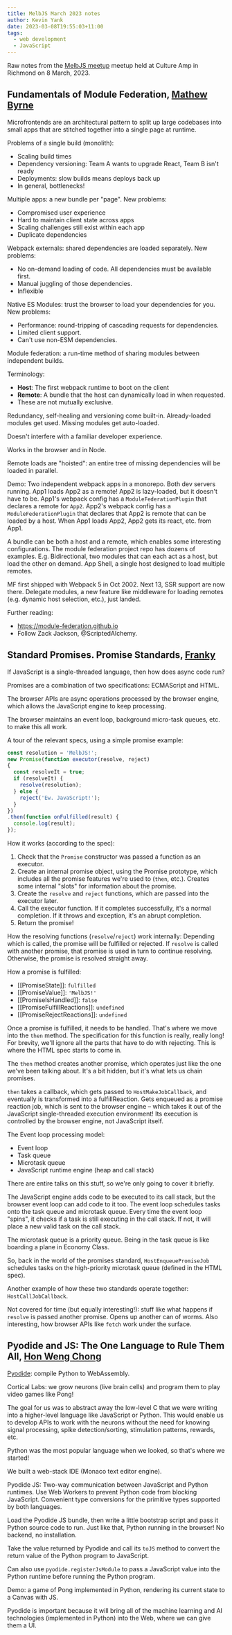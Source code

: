 ```yaml
---
title: MelbJS March 2023 notes
author: Kevin Yank
date: 2023-03-08T19:55:03+11:00
tags:
  - web development
  - JavaScript
---
```


Raw notes from the [MelbJS meetup](https://melbjs.com) meetup held at Culture Amp in Richmond on 8 March, 2023.

## Fundamentals of Module Federation, [Mathew Byrne](https://twitter.com/mathewbyrne)

Microfrontends are an architectural pattern to split up large codebases into small apps that are stitched together into a single page at runtime.

Problems of a single build (monolith):

- Scaling build times
- Dependency versioning: Team A wants to upgrade React, Team B isn't ready
- Deployments: slow builds means deploys back up
- In general, bottlenecks!

Multiple apps: a new bundle per "page". New problems:

- Compromised user experience
- Hard to maintain client state across apps
- Scaling challenges still exist within each app
- Duplicate dependencies

Webpack externals: shared dependencies are loaded separately. New problems:

- No on-demand loading of code. All dependencies must be available first.
- Manual juggling of those dependencies.
- Inflexible

Native ES Modules: trust the browser to load your dependencies for you. New problems:

- Performance: round-tripping of cascading requests for dependencies.
- Limited client support.
- Can't use non-ESM dependencies.

Module federation: a run-time method of sharing modules between independent builds.

Terminology:

- **Host**: The first webpack runtime to boot on the client
- **Remote**: A bundle that the host can dynamically load in when requested.
- These are not mutually exclusive.

Redundancy, self-healing and versioning come built-in. Already-loaded modules get used. Missing modules get auto-loaded.

Doesn't interfere with a familiar developer experience.

Works in the browser and in Node.

Remote loads are "hoisted": an entire tree of missing dependencies will be loaded in parallel.

Demo: Two independent webpack apps in a monorepo. Both dev servers running. App1 loads App2 as a remote! App2 is lazy-loaded, but it doesn't have to be. App1's webpack config has a `ModuleFederationPlugin` that declares a remote for `App2`. App2's webpack config has a `ModuleFederationPlugin` that declares that App2 is remote that can be loaded by a host. When App1 loads App2, App2 gets its react, etc. from App1.

A bundle can be both a host and a remote, which enables some interesting configurations. The module federation project repo has dozens of examples. E.g. Bidirectional, two modules that can each act as a host, but load the other on demand. App Shell, a single host designed to load multiple remotes.

MF first shipped with Webpack 5 in Oct 2002. Next 13, SSR support are now there. Delegate modules, a new feature like middleware for loading remotes (e.g. dynamic host selection, etc.), just landed.

Further reading:
- https://module-federation.github.io
- Follow Zack Jackson, @ScriptedAlchemy.

## Standard Promises. Promise Standards, [Franky](https://twitter.com/fycdev)

If JavaScript is a single-threaded language, then how does async code run?

Promises are a combination of two specifications: ECMAScript and HTML.

The browser APIs are async operations processed by the browser engine, which allows the JavaScript engine to keep processing.

The browser maintains an event loop, background micro-task queues, etc. to make this all work.

A tour of the relevant specs, using a simple promise example:

```js
const resolution = 'MelbJS!';
new Promise(function executor(resolve, reject)
{
  const resolveIt = true;
  if (resolveIt) {
    resolve(resolution);
  } else {
    reject('Ew. JavaScript!');
  }
})
.then(function onFulfilled(result) {
  console.log(result);
});
```

How it works (according to the spec):
1. Check that the `Promise` constructor was passed a function as an executor.
2. Create an internal promise object, using the Promise prototype, which includes all the promise features we're used to (`then`, etc.). Creates some internal "slots" for information about the promise.
3. Create the `resolve` and `reject` functions, which are passed into the executor later.
4. Call the executor function. If it completes successfully, it's a normal completion. If it throws and exception, it's an abrupt completion.
5. Return the promise!

How the resolving functions (`resolve`/`reject`) work internally: Depending which is called, the promise will be fulfilled or rejected. If `resolve` is called with another promise, that promise is used in turn to continue resolving. Otherwise, the promise is resolved straight away.

How a promise is fulfilled:
- [[PromiseState]]: `fulfilled`
- [[PromiseValue]]: `'MelbJS!'`
- [[PromiseIsHandled]]: `false`
- [[PromiseFulfillReactions]]: `undefined`
- [[PromiseRejectReactions]]: `undefined`

Once a promise is fulfilled, it needs to be handled. That's where we move into the `then` method. The specification for this function is really, really long! For brevity, we'll ignore all the parts that have to do with rejecting. This is where the HTML spec starts to come in.

The `then` method creates another promise, which operates just like the one we've been talking about. It's a bit hidden, but it's what lets us chain promises.

`then` takes a callback, which gets passed to `HostMakeJobCallback`, and eventually is transformed into a fulfillReaction. Gets enqueued as a promise reaction job, which is sent to the browser engine – which takes it out of the JavaScript single-threaded execution environment! Its execution is controlled by the browser engine, not JavaScript itself.

The Event loop processing model:
- Event loop
- Task queue
- Microtask queue
- JavaScript runtime engine (heap and call stack)

There are entire talks on this stuff, so we're only going to cover it briefly.

The JavaScript engine adds code to be executed to its call stack, but the browser event loop can add code to it too. The event loop schedules tasks onto the task queue and microtask queue. Every time the event loop "spins", it checks if a task is still executing in the call stack. If not, it will place a new valid task on the call stack.

The microtask queue is a priority queue. Being in the task queue is like boarding a plane in Economy Class.

So, back in the world of the promises standard, `HostEnqueuePromiseJob` schedules tasks on the high-priority microtask queue (defined in the HTML spec).

Another example of how these two standards operate together: `HostCallJobCallback`.

Not covered for time (but equally interesting!): stuff like what happens if `resolve` is passed another promise. Opens up another can of worms. Also interesting, how browser APIs like `fetch` work under the surface.

## Pyodide and JS: The One Language to Rule Them All, [Hon Weng Chong](https://twitter.com/dr1337)

[Pyodide](https://pyodide.org/en/stable/): compile Python to WebAssembly.

Cortical Labs: we grow neurons (live brain cells) and program them to play video games like Pong!

The goal for us was to abstract away the low-level C that we were writing into a higher-level language like JavaScript or Python. This would enable us to develop APIs to work with the neurons without the need for knowing signal processing, spike detection/sorting, stimulation patterns, rewards, etc.

Python was the most popular language when we looked, so that's where we started!

We built a web-stack IDE (Monaco text editor engine).

Pyodide JS: Two-way communication between JavaScript and Python runtimes. Use Web Workers to prevent Python code from blocking JavaScript. Convenient type conversions for the primitive types supported by both languages.

Load the Pyodide JS bundle, then write a little bootstrap script and pass it Python source code to run. Just like that, Python running in the browser! No backend, no installation.

Take the value returned by Pyodide and call its `toJS` method to convert the return value of the Python program to JavaScript.

Can also use `pyodide.registerJsModule` to pass a JavaScript value into the Python runtime before running the Python program.

Demo: a game of Pong implemented in Python, rendering its current state to a Canvas with JS.

Pyodide is important because it will bring all of the machine learning and AI technologies (implemented in Python) into the Web, where we can give them a UI.
